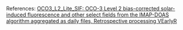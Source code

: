 References: [OCO3_L2_Lite_SIF: OCO-3 Level 2 bias-corrected solar-induced fluorescence and other select fields from the IMAP-DOAS algorithm aggregated as daily files, Retrospective processing VEarlyR](https://disc.gsfc.nasa.gov/datasets/OCO3_L2_Lite_SIF_EarlyR/summary?keywords=OCO3_L2_Lite_SIF_EarlyR)